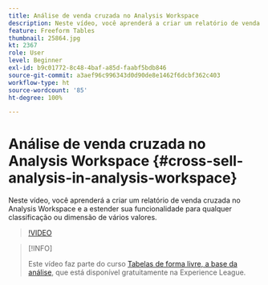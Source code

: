 ```yaml
---
title: Análise de venda cruzada no Analysis Workspace
description: Neste vídeo, você aprenderá a criar um relatório de venda cruzada no Analysis Workspace e a estender sua funcionalidade para qualquer classificação ou dimensão de vários valores.
feature: Freeform Tables
thumbnail: 25864.jpg
kt: 2367
role: User
level: Beginner
exl-id: b9c01772-8c48-4baf-a85d-faabf5bdb846
source-git-commit: a3aef96c996343d0d90de8e1462f6dcbf362c403
workflow-type: ht
source-wordcount: '85'
ht-degree: 100%

---
```


# Análise de venda cruzada no Analysis Workspace {#cross-sell-analysis-in-analysis-workspace}

Neste vídeo, você aprenderá a criar um relatório de venda cruzada no Analysis Workspace e a estender sua funcionalidade para qualquer classificação ou dimensão de vários valores.

>[!VIDEO](https://video.tv.adobe.com/v/25864/?quality=12)

>[!INFO]
>
> Este vídeo faz parte do curso [Tabelas de forma livre, a base da análise](https://experienceleague.adobe.com/?recommended=Analytics-U-1-2020.3&amp;lang=pt-BR), que está disponível gratuitamente na Experience League.

